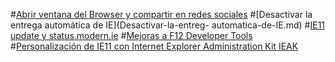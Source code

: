 #[Abrir ventana del Browser y compartir en redes sociales](Compartir-el-browser-en-redes-sociales.md)
#[Desactivar la entrega automática de IE](Desactivar-la-entreg- automatica-de-IE.md)
#[IE11 update y status.modern.ie](IE11-update-y-status-modern-IE.md)
#[Mejoras a F12 Developer Tools](Mejoras-a-F12-Developer-Tools.md)
#[Personalización de IE11 con Internet Explorer Administration Kit IEAK](Personalización-de-IE11-IEAK.md)